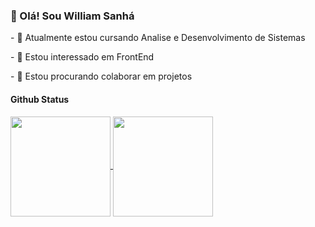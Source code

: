 

<!---
Sanha258/Sanha258 is a ✨ special ✨ repository because its `README.md` (this file) appears on your GitHub profile.
You can click the Preview link to take a look at your changes.
--->
<h3>👋 Olá! Sou William Sanhá </h3>
<p>- 🌱 Atualmente estou cursando Analise e Desenvolvimento de Sistemas </p>
<p>- 👀 Estou interessado em FrontEnd  </p>
<p>- 💞️ Estou procurando colaborar em projetos </p>

<h4>Github Status</h4>
<!-- personalizar o github -->

<a href="https://github.com/Sanha258/github-readme-stats">
  <img height=160 align="center" src="https://github-readme-stats.vercel.app/api?username=Sanha258&theme=dracula" />
</a>
<a href="https://github.com/anuraghazra/convoychat">
  <img height=160 align="center" src="https://github-readme-stats.vercel.app/api/top-langs?username=Sanha258&layout=compact&langs_count=8&card_width=160&theme=dracula" />
</a>








